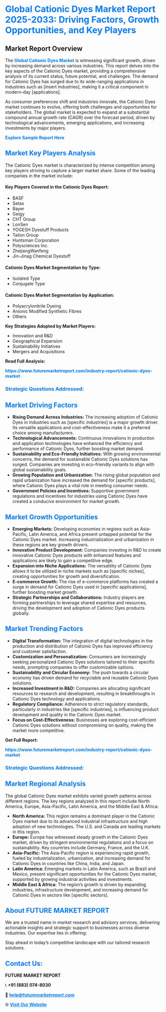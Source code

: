 <h1 style="color: #007BFF;">Global Cationic Dyes Market Report 2025-2033: Driving Factors, Growth Opportunities, and Key Players</h1>

<section id="overview">
<h2>Market Report Overview</h2>
<p>The <a href="https://www.futuremarketreport.com/industry-report/cationic-dyes-market" style="color: #007BFF; text-decoration: none;"><strong>Global Cationic Dyes Market</strong></a> is witnessing significant growth, driven by increasing demand across various industries. This report delves into the key aspects of the Cationic Dyes market, providing a comprehensive analysis of its current status, future potential, and challenges. The demand for Cationic Dyes has surged due to its wide-ranging applications in industries such as [insert industries], making it a critical component in modern-day [applications].</p>
<p>As consumer preferences shift and industries innovate, the Cationic Dyes market continues to evolve, offering both challenges and opportunities for stakeholders. The global market is expected to expand at a substantial compound annual growth rate (CAGR) over the forecast period, driven by technological advancements, emerging applications, and increasing investments by major players.</p>
</section>

<section id="overview">
<p><a href="https://www.futuremarketreport.com/request-sample/reportId=58083" style="color: #007BFF; text-decoration: none;"><strong>Explore Sample Report Here</strong></a></p>
</section>

<section id="key-players">
<h2 style="color: #007BFF;">Market Key Players Analysis</h2>
<p>The Cationic Dyes market is characterized by intense competition among key players striving to capture a larger market share. Some of the leading companies in the market include:</p>
<h4>Key Players Covered in the Cationic Dyes Report:</h4>
<ul><li>BASF</li><li>Setas</li><li>Bayer</li><li>Geigy</li><li>CHT Group</li><li>LonSen</li><li>YOGESH Dyestuff Products</li><li>Tailon Group</li><li>Huntsman Corporation</li><li>Polysciences Inc.</li><li>ZhejiangWanfeng</li><li>Jin-Jinag Chemical Dyestuff</li></ul>
<h4>Cationic Dyes Market Segmentation by Type:</h4>
<ul><li>Isolated Type</li><li>Conjugate Type</li></ul>

<h4>Cationic Dyes Market Segmentation by Application:</h4>
<ul><li>Polyacrylonitrile Dyeing</li><li>Anionic Modified Synthetic Fibres</li><li>Others</li></ul>
<p><strong>Key Strategies Adopted by Market Players:</strong></p>
<ul>
<li>Innovation and R&D</li>
<li>Geographical Expansion</li>
<li>Sustainability Initiatives</li>
<li>Mergers and Acquisitions</li>
</ul>
</section>

<section>
<p><strong>Read Full Analysis: </strong></p><a href="https://www.futuremarketreport.com/industry-report/cationic-dyes-market" style="color: #007BFF; text-decoration: none;"><strong>https://www.futuremarketreport.com/industry-report/cationic-dyes-market</strong></a>
<h3 style="color: #007BFF;">Strategic Questions Addressed:</h3>
</section>

<section id="driving-factors">
<h2 style="color: #007BFF;">Market Driving Factors</h2>
<ul>
<li><strong>Rising Demand Across Industries:</strong> The increasing adoption of Cationic Dyes in industries such as [specific industries] is a major growth driver. Its versatile applications and cost-effectiveness make it a preferred choice among manufacturers.</li>
<li><strong>Technological Advancements:</strong> Continuous innovations in production and application technologies have enhanced the efficiency and performance of Cationic Dyes, further boosting market demand.</li>
<li><strong>Sustainability and Eco-Friendly Initiatives:</strong> With growing environmental concerns, the demand for sustainable Cationic Dyes solutions has surged. Companies are investing in eco-friendly variants to align with global sustainability goals.</li>
<li><strong>Growing Population and Urbanization:</strong> The rising global population and rapid urbanization have increased the demand for [specific products], where Cationic Dyes plays a vital role in meeting consumer needs.</li>
<li><strong>Government Policies and Incentives:</strong> Supportive government regulations and incentives for industries using Cationic Dyes have created a conducive environment for market growth.</li>
</ul>
</section>

<section id="growth-opportunities">
<h2 style="color: #007BFF;">Market Growth Opportunities</h2>
<ul>
<li><strong>Emerging Markets:</strong> Developing economies in regions such as Asia-Pacific, Latin America, and Africa present untapped potential for the Cationic Dyes market. Increasing industrialization and urbanization in these regions are key growth drivers.</li>
<li><strong>Innovative Product Development:</strong> Companies investing in R&D to create innovative Cationic Dyes products with enhanced features and applications are likely to gain a competitive edge.</li>
<li><strong>Expansion into Niche Applications:</strong> The versatility of Cationic Dyes allows it to be utilized in niche markets such as [specific niches], creating opportunities for growth and diversification.</li>
<li><strong>E-commerce Growth:</strong> The rise of e-commerce platforms has created a surge in demand for Cationic Dyes used in [specific applications], further boosting market growth.</li>
<li><strong>Strategic Partnerships and Collaborations:</strong> Industry players are forming partnerships to leverage shared expertise and resources, driving the development and adoption of Cationic Dyes products globally.</li>
</ul>
</section>

<section id="trending-factors">
<h2 style="color: #007BFF;">Market Trending Factors</h2>
<ul>
<li><strong>Digital Transformation:</strong> The integration of digital technologies in the production and distribution of Cationic Dyes has improved efficiency and customer satisfaction.</li>
<li><strong>Customization and Personalization:</strong> Consumers are increasingly seeking personalized Cationic Dyes solutions tailored to their specific needs, prompting companies to offer customizable options.</li>
<li><strong>Sustainability and Circular Economy:</strong> The push towards a circular economy has driven demand for recyclable and reusable Cationic Dyes solutions.</li>
<li><strong>Increased Investment in R&D:</strong> Companies are allocating significant resources to research and development, resulting in breakthroughs in Cationic Dyes technology and applications.</li>
<li><strong>Regulatory Compliance:</strong> Adherence to strict regulatory standards, particularly in industries like [specific industries], is influencing product development and quality in the Cationic Dyes market.</li>
<li><strong>Focus on Cost-Effectiveness:</strong> Businesses are exploring cost-efficient Cationic Dyes solutions without compromising on quality, making the market more competitive.</li>
</ul>
</section>

<section>
<p><strong>Get Full Report: </strong></p><a href="https://www.futuremarketreport.com/industry-report/cationic-dyes-market" style="color: #007BFF; text-decoration: none;"><strong>https://www.futuremarketreport.com/industry-report/cationic-dyes-market</strong></a>
<h3 style="color: #007BFF;">Strategic Questions Addressed:</h3>
</section>


<section id="regional-analysis">
<h2 style="color: #007BFF;">Market Regional Analysis</h2>
<p>The global Cationic Dyes market exhibits varied growth patterns across different regions. The key regions analyzed in this report include North America, Europe, Asia-Pacific, Latin America, and the Middle East & Africa:</p>
<ul>
<li><strong>North America:</strong> This region remains a dominant player in the Cationic Dyes market due to its advanced industrial infrastructure and high adoption of new technologies. The U.S. and Canada are leading markets in this region.</li>
<li><strong>Europe:</strong> Europe has witnessed steady growth in the Cationic Dyes market, driven by stringent environmental regulations and a focus on sustainability. Key countries include Germany, France, and the U.K.</li>
<li><strong>Asia-Pacific:</strong> The Asia-Pacific region is experiencing rapid growth, fueled by industrialization, urbanization, and increasing demand for Cationic Dyes in countries like China, India, and Japan.</li>
<li><strong>Latin America:</strong> Emerging markets in Latin America, such as Brazil and Mexico, present significant opportunities for the Cationic Dyes market, supported by growing industrial activities and investments.</li>
<li><strong>Middle East & Africa:</strong> The region’s growth is driven by expanding industries, infrastructure development, and increasing demand for Cationic Dyes in sectors like [specific sectors].</li>
</ul>
</section>

<footer>
<h2 style="color: #007BFF;">About FUTURE MARKET REPORT</h2>
<p>We are a trusted name in market research and advisory services, delivering actionable insights and strategic support to businesses across diverse industries. Our expertise lies in offering:</p>

<p>Stay ahead in today’s competitive landscape with our tailored research solutions.</p>

<h2 style="color: #007BFF;">Contact Us:</h2>
<p><strong>FUTURE MARKET REPORT</strong></p>
<p>📞 <strong>+91 (883) 074-8030</strong></p>
<p>📧 <strong><a href="mailto:help@futuremarketreport.com" style="color: #007BFF;">help@futuremarketreport.com</a></strong></p>
<p>🌐 <strong><a href="https://www.futuremarketreport.com/" style="color: #007BFF;">Visit Our Website</a></strong></p>
</footer>